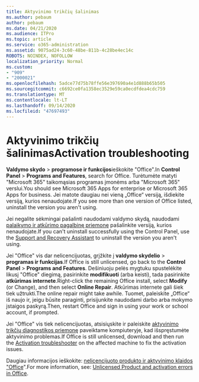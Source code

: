 ```yaml
---
title: Aktyvinimo trikčių šalinimas
ms.author: pebaum
author: pebaum
ms.date: 04/21/2020
ms.audience: ITPro
ms.topic: article
ms.service: o365-administration
ms.assetid: 9075ad24-3c60-48be-811b-4c28be4ec14c
ROBOTS: NOINDEX, NOFOLLOW
localization_priority: Normal
ms.custom:
- "909"
- "2000021"
ms.openlocfilehash: 5adce77d75b78ffe56e397690a4e1d888b65b505
ms.sourcegitcommit: c6692ce0fa1358ec3529e59ca0ecdfdea4cdc759
ms.translationtype: MT
ms.contentlocale: lt-LT
ms.lasthandoff: 09/14/2020
ms.locfileid: "47697493"
---
```

# <a name="activation-troubleshooting"></a><span data-ttu-id="662b8-102">Aktyvinimo trikčių šalinimas</span><span class="sxs-lookup"><span data-stu-id="662b8-102">Activation troubleshooting</span></span>

<span data-ttu-id="662b8-103">**Valdymo skydo** \> **programose ir funkcijos**ieškokite "Office".</span><span class="sxs-lookup"><span data-stu-id="662b8-103">In **Control Panel** \> **Programs and Features**, search for Office.</span></span> <span data-ttu-id="662b8-104">Turėtumėte matyti "Microsoft 365" taikomąsias programas įmonėms arba "Microsoft 365" verslui.</span><span class="sxs-lookup"><span data-stu-id="662b8-104">You should see Microsoft 365 Apps for enterprise or Microsoft 365 Apps for business.</span></span> <span data-ttu-id="662b8-105">Jei matote daugiau nei vieną „Office“ versiją, išdiekite versiją, kurios nenaudojate.</span><span class="sxs-lookup"><span data-stu-id="662b8-105">If you see more than one version of Office listed, uninstall the version you aren't using.</span></span>
  
<span data-ttu-id="662b8-106">Jei negalite sėkmingai pašalinti naudodami valdymo skydą, naudodami [palaikymo ir atkūrimo pagalbinę priemonę](https://aka.ms/SARA-OfficeUninstall-Alchemy) pašalinkite versiją, kurios nenaudojate.</span><span class="sxs-lookup"><span data-stu-id="662b8-106">If you can't uninstall successfully using the Control Panel, use the [Support and Recovery Assistant](https://aka.ms/SARA-OfficeUninstall-Alchemy) to uninstall the version you aren't using.</span></span>
  
<span data-ttu-id="662b8-107">Jei "Office" vis dar nelicencijuotas, grįžkite į **valdymo skydelio** \> **programas ir funkcijas**.</span><span class="sxs-lookup"><span data-stu-id="662b8-107">If Office is still unlicensed, go back to the **Control Panel** \> **Programs and Features**.</span></span> <span data-ttu-id="662b8-108">Dešiniuoju pelės mygtuku spustelėkite likusį "Office" diegimą, pasirinkite **modifikuoti** (arba keisti), tada pasirinkite **atkūrimas internete**.</span><span class="sxs-lookup"><span data-stu-id="662b8-108">Right-click the remaining Office install, select **Modify** (or Change), and then select **Online Repair**.</span></span> <span data-ttu-id="662b8-109">Atkūrimas internete gali šiek tiek užtrukti.</span><span class="sxs-lookup"><span data-stu-id="662b8-109">The online repair might take awhile.</span></span> <span data-ttu-id="662b8-110">Tuomet, paleiskite „Office“ iš naujo ir, jeigu būsite paraginti, prisijunkite naudodami darbo arba mokymo įstaigos paskyrą.</span><span class="sxs-lookup"><span data-stu-id="662b8-110">Then, restart Office and sign in using your work or school account, if prompted.</span></span>
  
<span data-ttu-id="662b8-111">Jei "Office" vis tiek nelicencijuotas, atsisiųskite ir paleiskite [aktyvinimo trikčių diagnostikos priemonę](https://aka.ms/SARA-OfficeActivation-Alchemy) paveiktame kompiuteryje, kad išspręstumėte aktyvinimo problemas.</span><span class="sxs-lookup"><span data-stu-id="662b8-111">If Office is still unlicensed, download and then run the [Activation troubleshooter](https://aka.ms/SARA-OfficeActivation-Alchemy) on the affected machine to fix the activation issues.</span></span>
  
<span data-ttu-id="662b8-112">Daugiau informacijos ieškokite: [nelicencijuoto produkto ir aktyvinimo klaidos "Office](https://support.office.com/article/0d23d3c0-c19c-4b2f-9845-5344fedc4380)".</span><span class="sxs-lookup"><span data-stu-id="662b8-112">For more information, see: [Unlicensed Product and activation errors in Office](https://support.office.com/article/0d23d3c0-c19c-4b2f-9845-5344fedc4380).</span></span>
